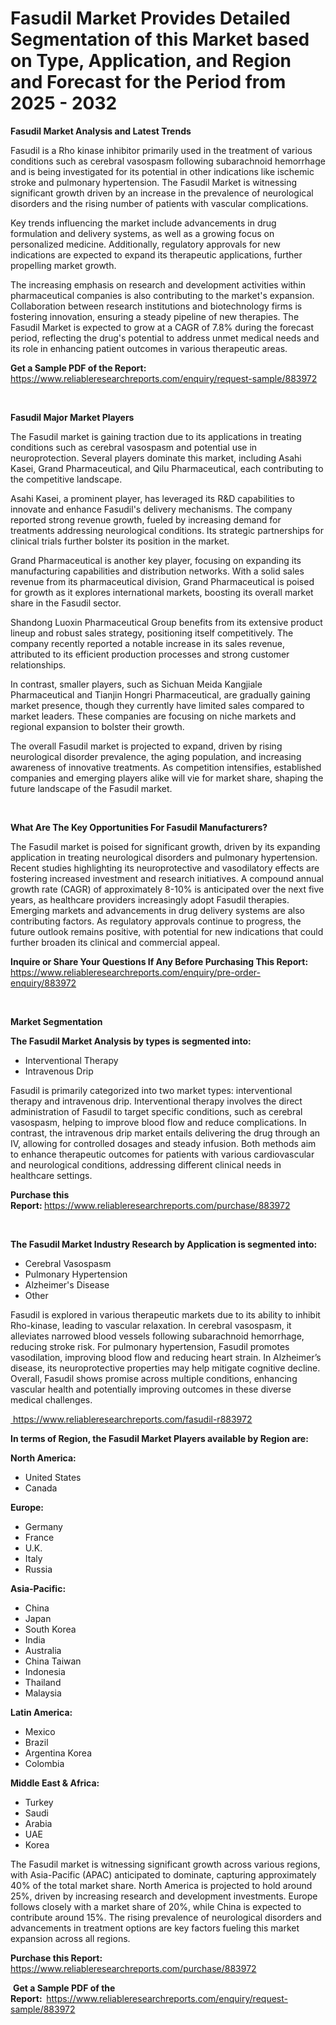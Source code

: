 <p><h1>Fasudil Market Provides Detailed Segmentation of this Market based on Type, Application, and Region and Forecast for the Period from 2025 - 2032</h1></p><p><strong>Fasudil Market Analysis and Latest Trends</strong></p>
<p><p>Fasudil is a Rho kinase inhibitor primarily used in the treatment of various conditions such as cerebral vasospasm following subarachnoid hemorrhage and is being investigated for its potential in other indications like ischemic stroke and pulmonary hypertension. The Fasudil Market is witnessing significant growth driven by an increase in the prevalence of neurological disorders and the rising number of patients with vascular complications. </p><p>Key trends influencing the market include advancements in drug formulation and delivery systems, as well as a growing focus on personalized medicine. Additionally, regulatory approvals for new indications are expected to expand its therapeutic applications, further propelling market growth. </p><p>The increasing emphasis on research and development activities within pharmaceutical companies is also contributing to the market's expansion. Collaboration between research institutions and biotechnology firms is fostering innovation, ensuring a steady pipeline of new therapies. The Fasudil Market is expected to grow at a CAGR of 7.8% during the forecast period, reflecting the drug's potential to address unmet medical needs and its role in enhancing patient outcomes in various therapeutic areas.</p></p>
<p><strong>Get a Sample PDF of the Report:&nbsp;</strong> <a href="https://www.reliableresearchreports.com/enquiry/request-sample/883972?utm_campaign=2395&utm_medium=2&utm_source=Github&utm_content=ia&utm_term=19042025&utm_id=fasudil">https://www.reliableresearchreports.com/enquiry/request-sample/883972</a></p>
<p>&nbsp;</p>
<p><strong>Fasudil Major Market Players</strong></p>
<p><p>The Fasudil market is gaining traction due to its applications in treating conditions such as cerebral vasospasm and potential use in neuroprotection. Several players dominate this market, including Asahi Kasei, Grand Pharmaceutical, and Qilu Pharmaceutical, each contributing to the competitive landscape.</p><p>Asahi Kasei, a prominent player, has leveraged its R&D capabilities to innovate and enhance Fasudil's delivery mechanisms. The company reported strong revenue growth, fueled by increasing demand for treatments addressing neurological conditions. Its strategic partnerships for clinical trials further bolster its position in the market.</p><p>Grand Pharmaceutical is another key player, focusing on expanding its manufacturing capabilities and distribution networks. With a solid sales revenue from its pharmaceutical division, Grand Pharmaceutical is poised for growth as it explores international markets, boosting its overall market share in the Fasudil sector.</p><p>Shandong Luoxin Pharmaceutical Group benefits from its extensive product lineup and robust sales strategy, positioning itself competitively. The company recently reported a notable increase in its sales revenue, attributed to its efficient production processes and strong customer relationships.</p><p>In contrast, smaller players, such as Sichuan Meida Kangjiale Pharmaceutical and Tianjin Hongri Pharmaceutical, are gradually gaining market presence, though they currently have limited sales compared to market leaders. These companies are focusing on niche markets and regional expansion to bolster their growth.</p><p>The overall Fasudil market is projected to expand, driven by rising neurological disorder prevalence, the aging population, and increasing awareness of innovative treatments. As competition intensifies, established companies and emerging players alike will vie for market share, shaping the future landscape of the Fasudil market.</p></p>
<p>&nbsp;</p>
<p><strong>What Are The Key Opportunities For Fasudil Manufacturers?</strong></p>
<p><p>The Fasudil market is poised for significant growth, driven by its expanding application in treating neurological disorders and pulmonary hypertension. Recent studies highlighting its neuroprotective and vasodilatory effects are fostering increased investment and research initiatives. A compound annual growth rate (CAGR) of approximately 8-10% is anticipated over the next five years, as healthcare providers increasingly adopt Fasudil therapies. Emerging markets and advancements in drug delivery systems are also contributing factors. As regulatory approvals continue to progress, the future outlook remains positive, with potential for new indications that could further broaden its clinical and commercial appeal.</p></p>
<p><strong>Inquire or Share Your Questions If Any Before Purchasing This Report:</strong> <a href="https://www.reliableresearchreports.com/enquiry/pre-order-enquiry/883972?utm_campaign=2395&utm_medium=2&utm_source=Github&utm_content=ia&utm_term=19042025&utm_id=fasudil">https://www.reliableresearchreports.com/enquiry/pre-order-enquiry/883972</a></p>
<p>&nbsp;</p>
<p><strong>Market Segmentation</strong></p>
<p><strong>The Fasudil Market Analysis by types is segmented into:</strong></p>
<p><ul><li>Interventional Therapy</li><li>Intravenous Drip</li></ul></p>
<p><p>Fasudil is primarily categorized into two market types: interventional therapy and intravenous drip. Interventional therapy involves the direct administration of Fasudil to target specific conditions, such as cerebral vasospasm, helping to improve blood flow and reduce complications. In contrast, the intravenous drip market entails delivering the drug through an IV, allowing for controlled dosages and steady infusion. Both methods aim to enhance therapeutic outcomes for patients with various cardiovascular and neurological conditions, addressing different clinical needs in healthcare settings.</p></p>
<p><strong>Purchase this Report:&nbsp;</strong><a href="https://www.reliableresearchreports.com/purchase/883972?utm_campaign=2395&utm_medium=2&utm_source=Github&utm_content=ia&utm_term=19042025&utm_id=fasudil">https://www.reliableresearchreports.com/purchase/883972</a></p>
<p>&nbsp;</p>
<p><strong>The Fasudil Market Industry Research by Application is segmented into:</strong></p>
<p><ul><li>Cerebral Vasospasm</li><li>Pulmonary Hypertension</li><li>Alzheimer's Disease</li><li>Other</li></ul></p>
<p><p>Fasudil is explored in various therapeutic markets due to its ability to inhibit Rho-kinase, leading to vascular relaxation. In cerebral vasospasm, it alleviates narrowed blood vessels following subarachnoid hemorrhage, reducing stroke risk. For pulmonary hypertension, Fasudil promotes vasodilation, improving blood flow and reducing heart strain. In Alzheimer’s disease, its neuroprotective properties may help mitigate cognitive decline. Overall, Fasudil shows promise across multiple conditions, enhancing vascular health and potentially improving outcomes in these diverse medical challenges.</p></p>
<p><a href="https://www.reliableresearchreports.com/fasudil-r883972?utm_campaign=2395&utm_medium=2&utm_source=Github&utm_content=ia&utm_term=19042025&utm_id=fasudil">&nbsp;https://www.reliableresearchreports.com/fasudil-r883972</a></p>
<p><strong>In terms of Region, the Fasudil Market Players available by Region are:</strong></p>
<p>
    <p> <strong> North America: </strong>
        <ul>
            <li>United States</li>
            <li>Canada</li>
        </ul>
        </p> 
    <p> <strong> Europe: </strong>
        <ul>
            <li>Germany</li>
            <li>France</li>
            <li>U.K.</li>
            <li>Italy</li>
            <li>Russia</li>
        </ul>
        </p> 
    <p> <strong> Asia-Pacific: </strong>
        <ul>
            <li>China</li>
            <li>Japan</li>
            <li>South Korea</li>
            <li>India</li>
            <li>Australia</li>
            <li>China Taiwan</li>
            <li>Indonesia</li>
            <li>Thailand</li>
            <li>Malaysia</li>
        </ul>
        </p> 
    <p> <strong> Latin America: </strong>
        <ul>
            <li>Mexico</li>
            <li>Brazil</li>
            <li>Argentina Korea</li>
            <li>Colombia</li>
        </ul>
        </p> 
    <p> <strong> Middle East & Africa: </strong>
        <ul>
            <li>Turkey</li>
            <li>Saudi</li>
            <li>Arabia</li>
            <li>UAE</li>
            <li>Korea</li>
        </ul>
    </p>
    </p>
<p><p>The Fasudil market is witnessing significant growth across various regions, with Asia-Pacific (APAC) anticipated to dominate, capturing approximately 40% of the total market share. North America is projected to hold around 25%, driven by increasing research and development investments. Europe follows closely with a market share of 20%, while China is expected to contribute around 15%. The rising prevalence of neurological disorders and advancements in treatment options are key factors fueling this market expansion across all regions.</p></p>
<p><strong>Purchase this Report: </strong><a href="https://www.reliableresearchreports.com/purchase/883972?utm_campaign=2395&utm_medium=2&utm_source=Github&utm_content=ia&utm_term=19042025&utm_id=fasudil">https://www.reliableresearchreports.com/purchase/883972</a></p>
<p>&nbsp;<strong>Get a Sample PDF of the Report:&nbsp;&nbsp;</strong><a href="https://www.reliableresearchreports.com/enquiry/request-sample/883972?utm_campaign=2395&utm_medium=2&utm_source=Github&utm_content=ia&utm_term=19042025&utm_id=fasudil">https://www.reliableresearchreports.com/enquiry/request-sample/883972</a></p>
<p><strong></strong></p>
<p><p></p><p></p><p></p></p>